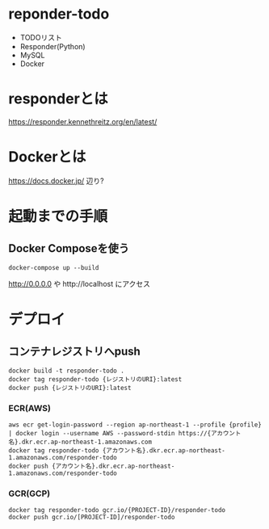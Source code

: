 
# reponder-todo

 - TODOリスト
 - Responder(Python)
 - MySQL
 - Docker

# responderとは

https://responder.kennethreitz.org/en/latest/

# Dockerとは

https://docs.docker.jp/ 辺り?

# 起動までの手順

## Docker Composeを使う
```
docker-compose up --build
```

http://0.0.0.0 や http://localhost にアクセス

# デプロイ

## コンテナレジストリへpush
```
docker build -t responder-todo .
docker tag responder-todo {レジストリのURI}:latest
docker push {レジストリのURI}:latest
```

### ECR(AWS)
```
aws ecr get-login-password --region ap-northeast-1 --profile {profile} | docker login --username AWS --password-stdin https://{アカウント名}.dkr.ecr.ap-northeast-1.amazonaws.com
docker tag responder-todo {アカウント名}.dkr.ecr.ap-northeast-1.amazonaws.com/responder-todo
docker push {アカウント名}.dkr.ecr.ap-northeast-1.amazonaws.com/responder-todo
```

### GCR(GCP)
```
docker tag responder-todo gcr.io/{PROJECT-ID}/responder-todo
docker push gcr.io/[PROJECT-ID]/responder-todo
```
